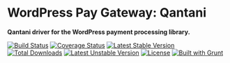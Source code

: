 # WordPress Pay Gateway: Qantani

**Qantani driver for the WordPress payment processing library.**

[![Build Status](https://travis-ci.org/wp-pay-gateways/qantani.svg?branch=develop)](https://travis-ci.org/wp-pay-gateways/qantani)
[![Coverage Status](https://coveralls.io/repos/wp-pay-gateways/qantani/badge.png?branch=develop)](https://coveralls.io/r/wp-pay-gateways/qantani?branch=develop)
[![Latest Stable Version](https://poser.pugx.org/wp-pay-gateways/qantani/v/stable.svg)](https://packagist.org/packages/wp-pay-gateways/qantani)
[![Total Downloads](https://poser.pugx.org/wp-pay-gateways/qantani/downloads.svg)](https://packagist.org/packages/wp-pay-gateways/qantani)
[![Latest Unstable Version](https://poser.pugx.org/wp-pay-gateways/qantani/v/unstable.svg)](https://packagist.org/packages/wp-pay-gateways/qantani)
[![License](https://poser.pugx.org/wp-pay-gateways/qantani/license.svg)](https://packagist.org/packages/wp-pay-gateways/qantani)
[![Built with Grunt](https://cdn.gruntjs.com/builtwith.png)](http://gruntjs.com/)
